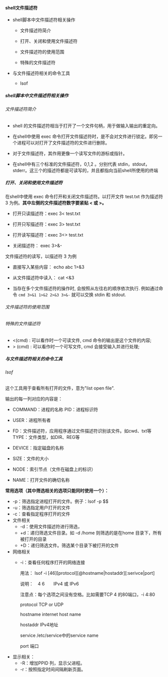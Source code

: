 #### shell文件描述符

- shell脚本中文件描述符相关操作
  
  - 文件描述符简介
  
  - 打开、关闭和使用文件描述符
  
  - 文件描述符的使用范围
  
  - 特殊的文件描述符

- 与文件描述符相关的命令工具
  
  - lsof

##### shell脚本中文件描述符相关操作

###### 文件描述符简介

- shell 的文件描述符相当于打开了一个文件句柄，用于做输入输出的重定向。

- 在shell中使用 exec 命令打开文件描述符时，是不会对文件进行锁定。即另一个进程可以对打开了文件描述符的文件进行删除。

- 对于文件描述符，其作用更像一个读写文件的游标或指针。

- 在shell中有三个标准的文件描述符，0,1,2 。分别代表 stdin，stdout，stderr。这三个的描述符都是可读写的，并且都指向当前shell所使用的终端

##### 打开、关闭和使用文件描述符

在shell中使用 exec 命令打开和关闭文件描述符。以打开文件 test.txt 作为描述符 3 为例。**其中左侧的文件描述符数字要紧贴 < 或 >。**

- 打开只读描述符：exec  3< test.txt

- 打开只写描述符：exec 3> test.txt

- 打开读写描述符：exec 3<> test.txt

- 关闭描述符： exec 3>&-

文件描述符的读写，以描述符 3 为例

- 直接写入某些内容： echo abc 1>&3

- 从文件描述符中读入： cat <&3

- 当存在多个文件描述符的操作时, 会按照从左往右的顺序依次执行. 例如通过命令 `cmd 3>&1 1>&2 2>&3 3>&-` 就可以交换 stdin 和 stdout.

###### 文件描述符的使用范围

###### 特殊的文件描述符

- <(cmd) : 可以看作时一个可读文件, cmd 命令的输出是这个文件的内容;
- \> (cmd) : 可以看作时一个可写文件, cmd 会接受输入并进行处理;

##### 与文件描述符相关的命令工具

###### lsof

这个工具用于查看所有打开的文件，意为"list open file".

输出的每一列对应的内容是：

- COMMAND：进程的名称 PID：进程标识符

- USER：进程所有者  

- FD：文件描述符，应用程序通过文件描述符识别该文件。如cwd、txt等 TYPE：文件类型，如DIR、REG等

- DEVICE：指定磁盘的名称

- SIZE：文件的大小

- NODE：索引节点（文件在磁盘上的标识）

- NAME：打开文件的确切名称

**常用选项（其中筛选相关的选项只能同时使用一个）：**

- -p：筛选指定进程打开的文件。例子：lsof -p \$\$
- -u：筛选指定用户打开的文件
- -c：查看指定程序打开的文件
- 文件相关
  - -d：使用文件描述符进行筛选，
  - +d：递归筛选文件目录。如 -d /home 则筛选的是在home 目录下，所有被打开的目录
  - +D：递归筛选文件。筛选某个目录下被打开的文件
- 网络相关
  - -i：查看任何程序打开的网络连接
    
    用法： lsof -i [46][protocol][@hostname|hostaddr][:serivce|port]     
    
    说明：　4 6　　IPv4 或 IPv6
    
    注意点：每个选项之间没有空格。比如需要TCP 4 的80端口，-i 4:80
    
    protocol TCP or UDP     
    
    hostname internet host name     
    
    hostaddr IPv4地址     
    
    service /etc/service中的service name     
    
    port 端口
- 显示相关：
  - -R：增加PPID 列，显示父进程。
  - -r：按照指定时间间隔刷新页面。
